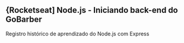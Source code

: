 ## {Rocketseat] Node.js - Iniciando back-end do GoBarber

Registro histórico de aprendizado do Node.js com Express
